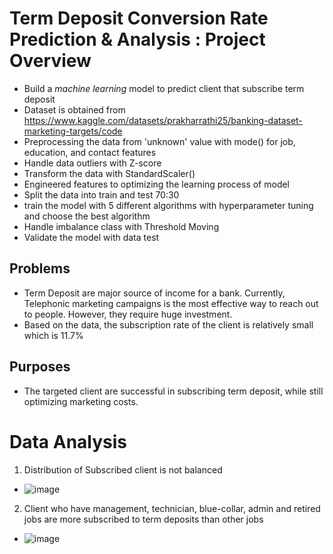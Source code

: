 # Term Deposit Conversion Rate Prediction & Analysis : Project Overview
- Build a _machine learning_ model to predict client that subscribe term deposit
- Dataset is obtained from https://www.kaggle.com/datasets/prakharrathi25/banking-dataset-marketing-targets/code
- Preprocessing the data from 'unknown' value with mode() for job, education, and contact features
- Handle data outliers with Z-score  
- Transform the data with StandardScaler()
- Engineered features to optimizing the learning process of model
- Split the data into train and test 70:30
- train the model with 5 different algorithms with hyperparameter tuning and choose the best algorithm 
- Handle imbalance class with Threshold Moving 
- Validate the model with data test 
## Problems
- Term Deposit are major source of income for a bank. Currently, Telephonic marketing campaigns is the most effective way to reach out to people. However, they require huge investment.
- Based on the data, the subscription rate of the client is relatively small which is 11.7%
## Purposes 
- The targeted client are successful in subscribing term deposit, while still optimizing marketing costs.
# Data Analysis
1. Distribution of Subscribed client is not balanced
- ![image](https://user-images.githubusercontent.com/94292484/168279625-44f93ce5-d196-4a13-b7a0-de7997851fd9.png)
2. Client who have management, technician, blue-collar, admin and retired jobs are more subscribed to term deposits than other jobs
- ![image](https://user-images.githubusercontent.com/94292484/168281251-abdd1469-ff76-491b-aa64-4549f55f45f2.png)
